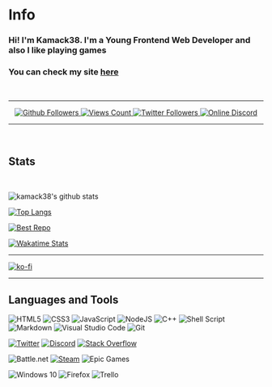 # Info

### Hi! I'm Kamack38. I'm a Young Frontend Web Developer and also I like playing games
### You can check my site [here](https://kamack38.github.io/)

<br />

---

<p align="center">
    <a title="GitHUB Followers" href="https://github.com/kamack38" target="_blank">
        <img src="https://img.shields.io/github/followers/kamack38?label=Github%20followers&style=for-the-badge" alt="Github Followers" />
    </a>
    <a title="YouTube Views Count" href="https://www.youtube.com/channel/UCyO3DTKTf_agdJjB-dUQ0QA/videos" target="_blank">
        <img src="https://img.shields.io/youtube/channel/views/UCyO3DTKTf_agdJjB-dUQ0QA?style=for-the-badge" alt="Views Count" />
    </a>
    <a title="Follow on Twitter" href="https://twitter.com/intent/user?screen_name=kamack38" target="_blank">
        <img src="https://img.shields.io/twitter/follow/kamack38?color=1DA1F2&style=for-the-badge" alt="Twitter Followers">
    </a>
    <a title="Discord" href="https://discord.gg/sd62gjV" target="_blank">
        <img src="https://img.shields.io/discord/433614342777208843?label=Discord&style=for-the-badge" alt="Online Discord">
    </a>

</p>

---

<br />

## Stats

<br />

![kamack38's github stats](https://github-readme-stats.vercel.app///api?username=kamack38&theme=blueberry&show_icons=true)

[![Top Langs](https://github-readme-stats.vercel.app///api/top-langs/?username=kamack38&theme=blueberry&layout=compact)](https://github.com/kamack38?tab=repositories)

[![Best Repo](https://github-readme-stats.vercel.app///api/pin/?username=kamack38&repo=csgo-config&theme=blueberry)](https://github.com/kamack38/csgo-config)

[![Wakatime Stats](https://github-readme-stats.vercel.app//api/wakatime?username=Kamack38&theme=blueberry)](https://wakatime.com/@Kamack38)

---

[![ko-fi](https://ko-fi.com/img/githubbutton_sm.svg)](https://ko-fi.com/I3I34LJKG)

---

## Languages and Tools

![HTML5](https://img.shields.io/badge/html5-%23E34F26.svg?style=for-the-badge&logo=html5&logoColor=white)
![CSS3](https://img.shields.io/badge/css3-%231572B6.svg?style=for-the-badge&logo=css3&logoColor=white)
![JavaScript](https://img.shields.io/badge/javascript-%23323330.svg?style=for-the-badge&logo=javascript&logoColor=%23F7DF1E)
![NodeJS](https://img.shields.io/badge/node.js-%2343853D.svg?style=for-the-badge&logo=node.js&logoColor=white)
![C++](https://img.shields.io/badge/c++-%2300599C.svg?style=for-the-badge&logo=c%2B%2B&logoColor=white)
![Shell Script](https://img.shields.io/badge/shell_script-%23121011.svg?style=for-the-badge&logo=gnu-bash&logoColor=white)
![Markdown](https://img.shields.io/badge/markdown-%23000000.svg?style=for-the-badge&logo=markdown&logoColor=white)
![Visual Studio Code](https://img.shields.io/badge/VSCode-0078d7.svg?style=for-the-badge&logo=visual-studio-code&logoColor=white)
![Git](https://img.shields.io/badge/git-%23F05033.svg?style=for-the-badge&logo=git&logoColor=white)

[![Twitter](https://img.shields.io/badge/kamack38-%231DA1F2.svg?style=for-the-badge&logo=Twitter&logoColor=white)](https://twitter.com/kamack38)
[![Discord](https://img.shields.io/badge/iPlayPoland-%237289DA.svg?style=for-the-badge&logo=discord&logoColor=white)](https://discord.gg/sd62gjV)
[![Stack Overflow](https://img.shields.io/badge/-Stackoverflow-FE7A16?style=for-the-badge&logo=stack-overflow&logoColor=white)](https://stackoverflow.com/users/15736656/kamack38)

![Battle.net](https://img.shields.io/badge/kamack38%232533-%2300AEFF.svg?style=for-the-badge&logo=battle.net&logoColor=white)
[![Steam](https://img.shields.io/badge/steam-%23000000.svg?style=for-the-badge&logo=steam&logoColor=white)](https://steamcommunity.com/id/kamack38/)
![Epic Games](https://img.shields.io/badge/iPP%20Kamack38-%23313131.svg?style=for-the-badge&logo=epicgames&logoColor=white)

![Windows 10](https://img.shields.io/badge/Windows-0078D6?style=for-the-badge&logo=windows&logoColor=white)
![Firefox](https://img.shields.io/badge/Firefox-FF7139?style=for-the-badge&logo=Firefox-Browser&logoColor=white)
![Trello](https://img.shields.io/badge/Trello-%23026AA7.svg?style=for-the-badge&logo=Trello&logoColor=white)